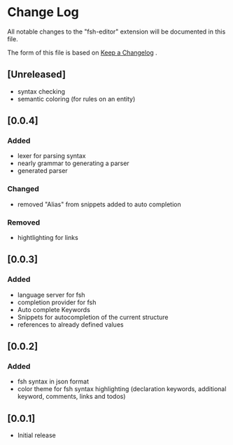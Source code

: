 # Change Log

All notable changes to the "fsh-editor" extension will be documented in this file.

The form of this file is based on [Keep a Changelog](http://keepachangelog.com/) .

## [Unreleased]
- syntax checking
- semantic coloring (for rules on an entity)

## [0.0.4]
### Added
- lexer for parsing syntax
- nearly grammar to generating a parser
- generated parser

### Changed 
- removed "Alias" from snippets added to auto completion

### Removed
- hightlighting for links

## [0.0.3]
### Added
- language server for fsh
- completion provider for fsh
- Auto complete Keywords
- Snippets for autocompletion of the current structure
- references to already defined values

## [0.0.2]
### Added
- fsh syntax in json format
- color theme for fsh syntax highlighting (declaration keywords, additional keyword, comments, links and todos)

## [0.0.1]
- Initial release